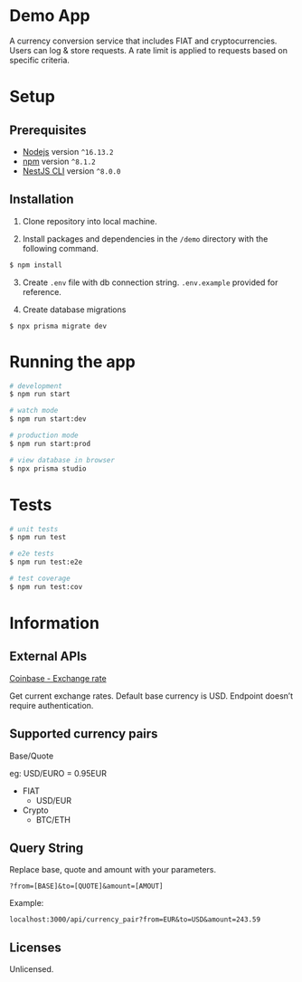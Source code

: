 # Demo App

A currency conversion service that includes FIAT and cryptocurrencies. Users can log & store requests. A rate limit is applied to requests based on specific criteria.

# Setup

## Prerequisites

- [Nodejs](https://nodejs.org/en/download/) version `^16.13.2`
- [npm](https://nodejs.org/en/download/) version `^8.1.2`
- [NestJS CLI](https://docs.nestjs.com/) version `^8.0.0`

## Installation

1. Clone repository into local machine.

2. Install packages and dependencies in the `/demo` directory with the following command.

```bash
$ npm install
```

3. Create `.env` file with db connection string. `.env.example` provided for reference.

4. Create database migrations

```
$ npx prisma migrate dev
```

# Running the app

```bash
# development
$ npm run start

# watch mode
$ npm run start:dev

# production mode
$ npm run start:prod

# view database in browser
$ npx prisma studio
```

# Tests

```bash
# unit tests
$ npm run test

# e2e tests
$ npm run test:e2e

# test coverage
$ npm run test:cov
```

# Information

## External APIs

[Coinbase - Exchange rate](https://developers.coinbase.com/api/v2#get-exchange-rates)

Get current exchange rates. Default base currency is USD. Endpoint doesn’t require authentication.

## Supported currency pairs

Base/Quote

eg: USD/EURO = 0.95EUR

- FIAT
  - USD/EUR
- Crypto
  - BTC/ETH

## Query String

Replace base, quote and amount with your parameters.

`?from=[BASE]&to=[QUOTE]&amount=[AMOUT]`

Example:

`localhost:3000/api/currency_pair?from=EUR&to=USD&amount=243.59`

## Licenses

Unlicensed.

